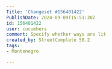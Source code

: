 ```yaml
---
Title: 'Changeset #156401422'
PublishDate: 2024-09-09T15:51:30Z
id: 156401422
user: cucumbers
comment: Specify whether ways are lit
created_by: StreetComplete 58.2
tags:
- Montenegro

---
```

